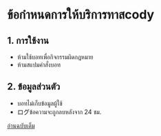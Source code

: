 # ข้อกำหนดการให้บริการทาสcody

## 1. การใช้งาน
- ห้ามใช้บอทเพื่อกิจกรรมผิดกฎหมาย
- ห้ามสแปมคำสั่งบอท

## 2. ข้อมูลส่วนตัว
- บอทไม่เก็บข้อมูลผู้ใช้
- ログข้อความจะถูกลบหลังจาก 24 ชม.

[อ่านฉบับเต็ม](https://github.com/username/bot-tos/blob/main/tos.md)
